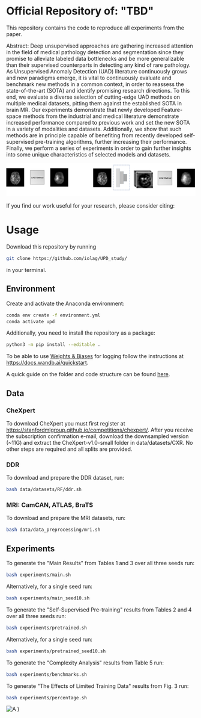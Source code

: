 # Official Repository of: "TBD"
This repository contains the code to reproduce all experiments from the paper.

Abstract: Deep unsupervised approaches are gathering increased attention in the field of medical pathology detection and segmentation since they promise to alleviate labeled data bottlenecks and be more generalizable than their supervised counterparts in detecting any kind of rare pathology. As Unsupervised Anomaly Detection (UAD) literature continuously grows and new paradigms emerge, it is vital to continuously evaluate and benchmark new methods in a common context, in order to reassess the state-of-the-art (SOTA) and identify promising research directions. To this end, we evaluate a diverse selection of cutting-edge UAD methods on multiple medical datasets, pitting them against the established SOTA in brain MR. Our experiments demonstrate that newly developed Feature-space methods from the industrial and medical literature demonstrate increased performance compared to previous work and set the new SOTA in a variety of modalities and datasets. Additionally, we show that such methods are in principle capable of benefiting from recently developed self-supervised pre-training algorithms, further increasing their performance. Finally, we perform a series of experiments in order to gain further insights into some unique characteristics of selected models and datasets.

![A schematic illustration of Image-space (a) and Feature-space (b) methods. (Figure 1 from the paper)](figures/illustration.png)

If you find our work useful for your research, please consider citing:


# Usage

Download this repository by running

```bash
git clone https://github.com/iolag/UPD_study/
```

in your terminal.

## Environment

Create and activate the Anaconda environment:

```bash
conda env create -f environment.yml
conda activate upd
```

Additionally, you need to install the repository as a package:

```bash
python3 -m pip install --editable .
```

To be able to use [Weights & Biases](https://wandb.ai) for logging follow the instructions at https://docs.wandb.ai/quickstart.

A quick guide on the folder and code structure can be found [here](structure.md).

## Data

### CheXpert 

To download CheXpert you must first register at https://stanfordmlgroup.github.io/competitions/chexpert/. After you receive the subscription confirmation e-mail, download the downsampled version (~11G) and extract the CheXpert-v1.0-small folder in data/datasets/CXR. No other steps are required and all splits are provided.

### DDR 

To download and prepare the DDR dataset, run:

```bash
bash data/datasets/RF/ddr.sh
```

### MRI: CamCAN, ATLAS, BraTS 

To download and prepare the MRI datasets, run:

```bash
bash data/data_preprocessing/mri.sh
```
## Experiments

To generate the "Main Results" from Tables 1 and 3 over all three seeds run:
```bash
bash experiments/main.sh 
```
Alternatively, for a single seed run:

```bash
bash experiments/main_seed10.sh 
```


To generate the "Self-Supervised Pre-training" results from Tables 2 and 4 over all three seeds run:
```bash
bash experiments/pretrained.sh
```
Alternatively, for a single seed run:

```bash
bash experiments/pretrained_seed10.sh      
```

To generate the "Complexity Analysis" results from Table 5 run:
```bash
bash experiments/benchmarks.sh
```

To generate "The Effects of Limited Training Data" results from Fig. 3 run:
```bash
bash experiments/percentage.sh
```


![A )](figures/repo_samples.png)